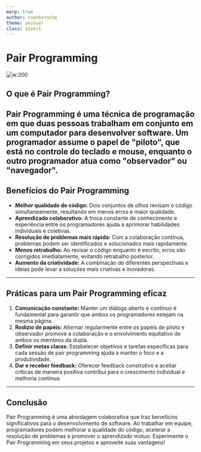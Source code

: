 ```yaml
---
marp: true
author: ruanbsroche
theme: uncover
class: invert
---
```

# Pair Programming

![w:200](https://distantjob.com/wp-content/uploads/2017/08/13th-Aug-DJ-Banner-Pair-Programming-Why-You-Should-Care-About-It-and-How-To-Do-It-Remotely-300x225.jpg)

## O que é Pair Programming?

Pair Programming é uma técnica de programação em que duas pessoas trabalham em conjunto em um computador para desenvolver software. Um programador assume o papel de "piloto", que está no controle do teclado e mouse, enquanto o outro programador atua como "observador" ou "navegador".
---
## Benefícios do Pair Programming

- **Melhor qualidade de código:** Dois conjuntos de olhos revisam o código simultaneamente, resultando em menos erros e maior qualidade.
- **Aprendizado colaborativo:** A troca constante de conhecimento e experiência entre os programadores ajuda a aprimorar habilidades individuais e coletivas.
- **Resolução de problemas mais rápida:** Com a colaboração contínua, problemas podem ser identificados e solucionados mais rapidamente.
- **Menos retrabalho:** Ao revisar o código enquanto é escrito, erros são corrigidos imediatamente, evitando retrabalho posterior.
- **Aumento da criatividade:** A combinação de diferentes perspectivas e ideias pode levar a soluções mais criativas e inovadoras.
---
## Práticas para um Pair Programming eficaz

1. **Comunicação constante:** Manter um diálogo aberto e contínuo é fundamental para garantir que ambos os programadores estejam na mesma página.
2. **Rodízio de papéis:** Alternar regularmente entre os papéis de piloto e observador promove a colaboração e o envolvimento equitativo de ambos os membros da dupla.
3. **Definir metas claras:** Estabelecer objetivos e tarefas específicas para cada sessão de pair programming ajuda a manter o foco e a produtividade.
4. **Dar e receber feedback:** Oferecer feedback construtivo e aceitar críticas de maneira positiva contribui para o crescimento individual e melhoria contínua.

---
## Conclusão

Pair Programming é uma abordagem colaborativa que traz benefícios significativos para o desenvolvimento de software. Ao trabalhar em equipe, programadores podem melhorar a qualidade do código, acelerar a resolução de problemas e promover o aprendizado mútuo. Experimente o Pair Programming em seus projetos e aproveite suas vantagens!